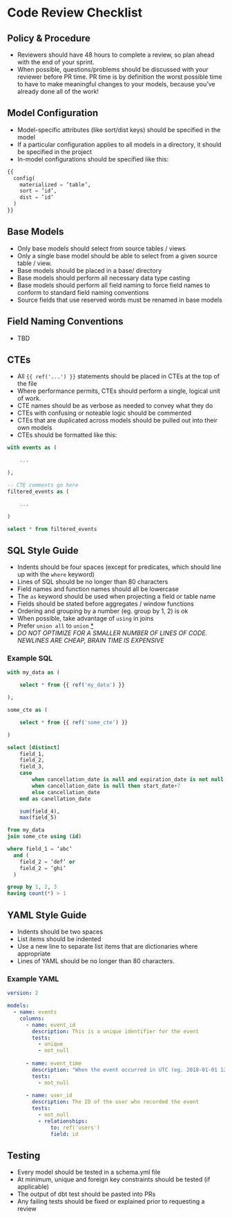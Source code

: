 # Code Review Checklist


## Policy & Procedure

- Reviewers should have 48 hours to complete a review, so plan ahead with the end of your sprint.
- When possible, questions/problems should be discussed with your reviewer before PR time. PR time is by definition the worst possible time to have to make meaningful changes to your models, because you’ve already done all of the work!

## Model Configuration

- Model-specific attributes (like sort/dist keys) should be specified in the model
- If a particular configuration applies to all models in a directory, it should be specified in the project
- In-model configurations should be specified like this:

```python
{{
  config(
    materialized = ’table’,
    sort = ’id’,
    dist = ’id’
  )
}}
```

## Base Models

- Only base models should select from source tables / views
- Only a single base model should be able to select from a given source table / view.
- Base models should be placed in a base/ directory
- Base models should perform all necessary data type casting
- Base models should perform all field naming to force field names to conform to standard field naming conventions
- Source fields that use reserved words must be renamed in base models

## Field Naming Conventions

- TBD

## CTEs

- All `{{ ref('...') }}` statements should be placed in CTEs at the top of the file
- Where performance permits, CTEs should perform a single, logical unit of work.
- CTE names should be as verbose as needed to convey what they do
- CTEs with confusing or noteable logic should be commented
- CTEs that are duplicated across models should be pulled out into their own models
- CTEs should be formatted like this:

``` sql
with events as (

	...

),

-- CTE comments go here
filtered_events as (

	...

)

select * from filtered_events
```

## SQL Style Guide

- Indents should be four spaces (except for predicates, which should line up with the `where` keyword)
- Lines of SQL should be no longer than 80 characters
- Field names and function names should all be lowercase
- The `as` keyword should be used when projecting a field or table name
- Fields should be stated before aggregates / window functions
- Ordering and grouping by a number (eg. group by 1, 2) is ok
- When possible, take advantage of `using` in joins
- Prefer `union all` to `union` [*](http://docs.aws.amazon.com/redshift/latest/dg/c_example_unionall_query.html)
- *DO NOT OPTIMIZE FOR A SMALLER NUMBER OF LINES OF CODE. NEWLINES ARE CHEAP, BRAIN TIME IS EXPENSIVE*

### Example SQL
```sql
with my_data as (

    select * from {{ ref('my_data') }}

),

some_cte as (

    select * from {{ ref('some_cte') }}

)

select [distinct]
    field_1,
    field_2,
    field_3,
    case
        when cancellation_date is null and expiration_date is not null then expiration_date
        when cancellation_date is null then start_date+7
        else cancellation_date
    end as canellation_date

    sum(field_4),
    max(field_5)

from my_data
join some_cte using (id)

where field_1 = ‘abc’
  and (
    field_2 = ‘def’ or
    field_2 = ‘ghi’
  )

group by 1, 2, 3
having count(*) > 1
```

## YAML Style Guide

- Indents should be two spaces
- List items should be indented
- Use a new line to separate list items that are dictionaries where appropriate
- Lines of YAML should be no longer than 80 characters.

### Example YAML
```yaml
version: 2

models:
  - name: events
    columns:
      - name: event_id
        description: This is a unique identifier for the event
        tests:
          - unique
          - not_null
          
      - name: event_time
        description: "When the event occurred in UTC (eg. 2018-01-01 12:00:00)"
        tests:
          - not_null
          
      - name: user_id
        description: The ID of the user who recorded the event
        tests:
          - not_null
          - relationships:
              to: ref('users')
              field: id
```

## Testing

- Every model should be tested in a schema.yml file
- At minimum, unique and foreign key constraints should be tested (if applicable)
- The output of dbt test should be pasted into PRs
- Any failing tests should be fixed or explained prior to requesting a review
